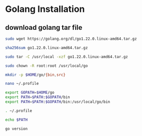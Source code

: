 
 # Golang Installation 

## download golang tar file

 ```bash
sudo wget https://golang.org/dl/go1.22.0.linux-amd64.tar.gz

 ```

 ```bash
sha256sum go1.22.0.linux-amd64.tar.gz

 ```


 ```bash
sudo tar -C /usr/local -xzf go1.22.0.linux-amd64.tar.gz

 ```

 ```bash
sudo chown -R root:root /usr/local/go

 ```

 ```bash
mkdir -p $HOME/go/{bin,src}

 ```

 ```bash
nano ~/.profile
 ```

 ```bash
export GOPATH=$HOME/go
export PATH=$PATH:$GOPATH/bin
export PATH=$PATH:$GOPATH/bin:/usr/local/go/bin
 ```

 ```bash
. ~/.profile
 ```

 ```bash
echo $PATH
 ```

 ```bash
go version
 ```
